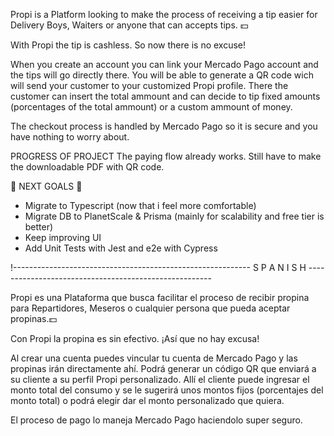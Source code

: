 
Propi is a Platform looking to make the process of receiving a tip easier for Delivery Boys, Waiters or anyone that can accepts tips. 💵

With Propi the tip is cashless. So now there is no excuse!

When you create an account you can link your Mercado Pago account and the tips will go directly there. You will be able to generate a QR code wich will send your customer to your customized Propi profile. There the customer can insert the total ammount and can decide to tip fixed amounts (porcentages of the total ammount) or a custom ammount of money.

The checkout process is handled by Mercado Pago so it is secure and you have nothing to worry about.

PROGRESS OF PROJECT
The paying flow already works. Still have to make the downloadable PDF with QR code.

🏁 NEXT GOALS 🏁

- Migrate to Typescript (now that i feel more comfortable)
- Migrate DB to PlanetScale & Prisma (mainly for scalability and free tier is better)
- Keep improving UI
- Add Unit Tests with Jest and e2e with Cypress


!----------------------------------------------------------- S P A N I S H ------------------------------------------------------

Propi es una Plataforma que busca facilitar el proceso de recibir propina para Repartidores, Meseros o cualquier persona que pueda aceptar propinas.💵

Con Propi la propina es sin efectivo. ¡Así que no hay excusa!

Al crear una cuenta puedes vincular tu cuenta de Mercado Pago y las propinas irán directamente ahí. Podrá generar un código QR que enviará a su cliente a su perfil Propi personalizado. Allí el cliente puede ingresar el monto total del consumo y se le sugerirá unos montos fijos (porcentajes del monto total) o podrá elegir dar el monto personalizado que quiera.

El proceso de pago lo maneja Mercado Pago haciendolo super seguro.
